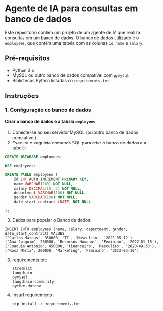 # Agente de IA para consultas em banco de dados

Este repositório contém um projeto de um agente de IA que realiza consultas em um banco de dados. O banco de dados utilizado é o `employees`, que contém uma tabela com as colunas `id`, `name` e `salary`.

## Pré-requisitos

- Python 3.x
- MySQL ou outro banco de dados compatível com `pymysql`
- Bibliotecas Python listadas no `requirements.txt`

## Instruções

### 1. Configuração do banco de dados

#### Criar o banco de dados e a tabela `employees`

1. Conecte-se ao seu servidor MySQL (ou outro banco de dados compatível).
2. Execute o seguinte comando SQL para criar o banco de dados e a tabela:

```sql
CREATE DATABASE employees;

USE employees;

CREATE TABLE employees (
    id INT AUTO_INCREMENT PRIMARY KEY,
    name VARCHAR(100) NOT NULL,
    salary DECIMAL(10, 2) NOT NULL,
    department VARCHAR(100) NOT NULL,
    gender VARCHAR(100) NOT NULL,
    date_start_contract (DATE) NOT NULL

);

```
3. Dados para popular o Banco de dados:
```
INSERT INTO employees (name, salary, department, gender, date_start_contract) VALUES
('Carlos Mateus', 350000, 'TI', 'Masculino', '2021-05-12'),
('Ana Joaquim', 250000, 'Recursos Humanos', 'Feminino', '2022-01-15'),
('Joaquim António', 450000, 'Financeiro', 'Masculino', '2020-09-30'),
('Rosa Maria', 200000, 'Marketing', 'Feminino', '2023-03-10');

```

3. requirements.txt:
   ```
   streamlit
   langchain
   pymysql
   langchain-community
   python-dotenv
   ```


4. Install requirements :
   ```
   pip install -r requirements.txt
   ```
